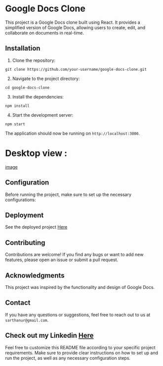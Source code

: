 # Google Docs Clone

This project is a Google Docs clone built using React. It provides a simplified version of Google Docs, allowing users to create, edit, and collaborate on documents in real-time.


## Installation

1. Clone the repository:

```
git clone https://github.com/your-username/google-docs-clone.git
```

2. Navigate to the project directory:

```
cd google-docs-clone
```

3. Install the dependencies:

```
npm install
```

4. Start the development server:

```
npm start
```

The application should now be running on `http://localhost:3000`.

# Desktop view :

[image](https://res.cloudinary.com/dboa7dqkl/image/upload/v1684681597/Screenshot_2023-05-21_203236_izdeio.png)

## Configuration

Before running the project, make sure to set up the necessary configurations:

## Deployment

See the deployed project [Here](https://google-docs-pdwt.onrender.com)

## Contributing

Contributions are welcome! If you find any bugs or want to add new features, please open an issue or submit a pull request.

## Acknowledgments

This project was inspired by the functionality and design of Google Docs.

## Contact

If you have any questions or suggestions, feel free to reach out to us at `sarthanur@gmail.com`.

Check out my Linkedin [Here](https://www.linkedin.com/in/shashank-arthanur/)
---


Feel free to customize this README file according to your specific project requirements. Make sure to provide clear instructions on how to set up and run the project, as well as any necessary configuration steps.
